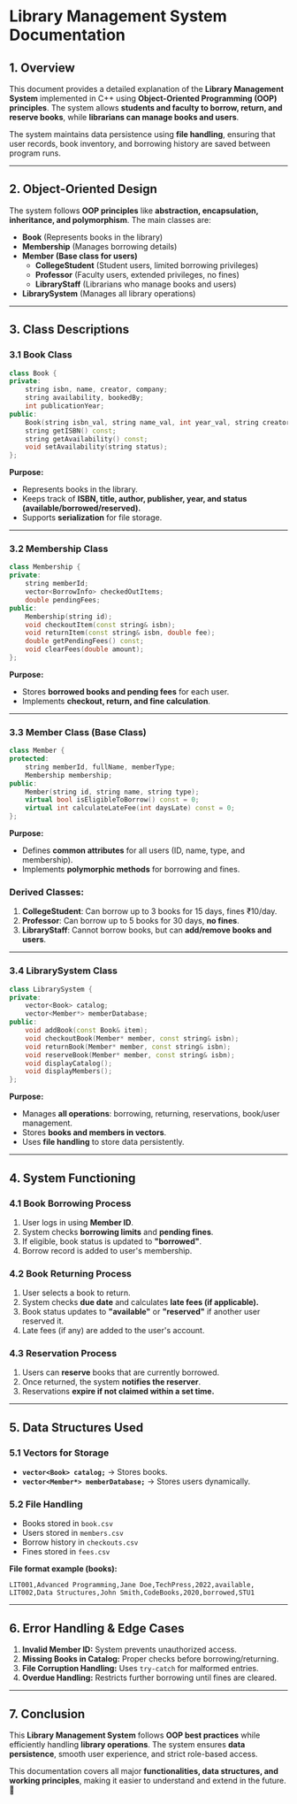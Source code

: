 # **Library Management System Documentation**

## **1. Overview**
This document provides a detailed explanation of the **Library Management System** implemented in C++ using **Object-Oriented Programming (OOP) principles**. The system allows **students and faculty to borrow, return, and reserve books**, while **librarians can manage books and users**.

The system maintains data persistence using **file handling**, ensuring that user records, book inventory, and borrowing history are saved between program runs.

---

## **2. Object-Oriented Design**
The system follows **OOP principles** like **abstraction, encapsulation, inheritance, and polymorphism**. The main classes are:
- **Book** (Represents books in the library)
- **Membership** (Manages borrowing details)
- **Member (Base class for users)**
  - **CollegeStudent** (Student users, limited borrowing privileges)
  - **Professor** (Faculty users, extended privileges, no fines)
  - **LibraryStaff** (Librarians who manage books and users)
- **LibrarySystem** (Manages all library operations)

---

## **3. Class Descriptions**

### **3.1 Book Class**
```cpp
class Book {
private:
    string isbn, name, creator, company;
    string availability, bookedBy;
    int publicationYear;
public:
    Book(string isbn_val, string name_val, int year_val, string creator_val, string company_val);
    string getISBN() const;
    string getAvailability() const;
    void setAvailability(string status);
};
```
**Purpose:**
- Represents books in the library.
- Keeps track of **ISBN, title, author, publisher, year, and status (available/borrowed/reserved).**
- Supports **serialization** for file storage.

---

### **3.2 Membership Class**
```cpp
class Membership {
private:
    string memberId;
    vector<BorrowInfo> checkedOutItems;
    double pendingFees;
public:
    Membership(string id);
    void checkoutItem(const string& isbn);
    void returnItem(const string& isbn, double fee);
    double getPendingFees() const;
    void clearFees(double amount);
};
```
**Purpose:**
- Stores **borrowed books and pending fees** for each user.
- Implements **checkout, return, and fine calculation**.

---

### **3.3 Member Class (Base Class)**
```cpp
class Member {
protected:
    string memberId, fullName, memberType;
    Membership membership;
public:
    Member(string id, string name, string type);
    virtual bool isEligibleToBorrow() const = 0;
    virtual int calculateLateFee(int daysLate) const = 0;
};
```
**Purpose:**
- Defines **common attributes** for all users (ID, name, type, and membership).
- Implements **polymorphic methods** for borrowing and fines.

### **Derived Classes:**
1. **CollegeStudent**: Can borrow up to 3 books for 15 days, fines ₹10/day.
2. **Professor**: Can borrow up to 5 books for 30 days, **no fines**.
3. **LibraryStaff**: Cannot borrow books, but can **add/remove books and users**.

---

### **3.4 LibrarySystem Class**
```cpp
class LibrarySystem {
private:
    vector<Book> catalog;
    vector<Member*> memberDatabase;
public:
    void addBook(const Book& item);
    void checkoutBook(Member* member, const string& isbn);
    void returnBook(Member* member, const string& isbn);
    void reserveBook(Member* member, const string& isbn);
    void displayCatalog();
    void displayMembers();
};
```
**Purpose:**
- Manages **all operations**: borrowing, returning, reservations, book/user management.
- Stores **books and members in vectors**.
- Uses **file handling** to store data persistently.

---

## **4. System Functioning**

### **4.1 Book Borrowing Process**
1. User logs in using **Member ID**.
2. System checks **borrowing limits** and **pending fines**.
3. If eligible, book status is updated to **"borrowed"**.
4. Borrow record is added to user's membership.

### **4.2 Book Returning Process**
1. User selects a book to return.
2. System checks **due date** and calculates **late fees (if applicable).**
3. Book status updates to **"available"** or **"reserved"** if another user reserved it.
4. Late fees (if any) are added to the user's account.

### **4.3 Reservation Process**
1. Users can **reserve** books that are currently borrowed.
2. Once returned, the system **notifies the reserver**.
3. Reservations **expire if not claimed within a set time.**

---

## **5. Data Structures Used**
### **5.1 Vectors for Storage**
- **`vector<Book> catalog;`** → Stores books.
- **`vector<Member*> memberDatabase;`** → Stores users dynamically.

### **5.2 File Handling**
- Books stored in `book.csv`
- Users stored in `members.csv`
- Borrow history in `checkouts.csv`
- Fines stored in `fees.csv`

**File format example (books):**
```
LIT001,Advanced Programming,Jane Doe,TechPress,2022,available,
LIT002,Data Structures,John Smith,CodeBooks,2020,borrowed,STU1
```

---

## **6. Error Handling & Edge Cases**
1. **Invalid Member ID:** System prevents unauthorized access.
2. **Missing Books in Catalog:** Proper checks before borrowing/returning.
3. **File Corruption Handling:** Uses `try-catch` for malformed entries.
4. **Overdue Handling:** Restricts further borrowing until fines are cleared.

---

## **7. Conclusion**
This **Library Management System** follows **OOP best practices** while efficiently handling **library operations**. The system ensures **data persistence**, smooth user experience, and strict role-based access.

This documentation covers all major **functionalities, data structures, and working principles**, making it easier to understand and extend in the future. 🚀

